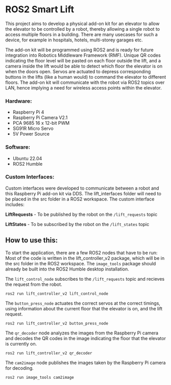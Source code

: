 # ROS2 Smart Lift

This project aims to develop a physical add-on kit for an elevator to allow the elevator to be controlled by a robot, thereby allowing a single robot to access multiple floors in a building. There are many usecases for such a device, for example in hospitals, hotels, multi-storey garages etc.

The add-on kit will be programmed using ROS2 and is ready for future integration into Robotics Middleware Framework (RMF). Unique QR codes indicating the floor level will be pasted on each floor outside the lift, and a camera inside the lift would be able to detect which floor the elevator is on when the doors open. Servos are actuated to depress corresponding buttons in the lifts (like a human would) to command the elevator to different floors. The add-on kit will communicate with the robot via ROS2 topics over LAN, hence implying a need for wireless access points within the elevator.

### Hardware:
- Raspberry Pi 4
- Raspberry Pi Camera V2.1
- PCA 9685 16 x 12-bit PWM
- SG91R Micro Servo
- 5V Power Source

### Software:
- Ubuntu 22.04
- ROS2 Humble


### Custom Interfaces:
Custom interfaces were developed to communicate between a robot and this Raspberry Pi add-on kit via DDS. The lift_interfaces folder will need to be placed in the src folder in a ROS2 workspace.
The custom interface includes:

**LiftRequests** - To be published by the robot on the ```/lift_requests``` topic

**LiftStates** - To be subscribed by the robot on the ```/lift_states``` topic


## How to use this:
To start the application, there are a few ROS2 nodes that have to be run: Most of the code is written in the lift_controller_v2 package, which will be in the src folder in the ROS2 workspace. The ```image_tools``` package should already be built into the ROS2 Humble desktop installation.

The ```lift_control_node``` subscribes to the ```/lift_requests``` topic and recieves the request from the robot.
```
ros2 run lift_controller_v2 lift_control_node
```

The ```button_press_node``` actuates the correct servos at the correct timings, using information about the current floor that the elevator is on, and the lift request.
```
ros2 run lift_controller_v2 button_press_node
```

The ```qr_decoder``` node analyzes the images from the Raspberry Pi camera and decodes the QR codes in the image indicating the floor that the elevator is currently on.
```
ros2 run lift_controller_v2 qr_decoder
```

The ```cam2image``` node publishes the images taken by the Raspberry Pi camera for decoding.
```
ros2 run image_tools cam2image
```
